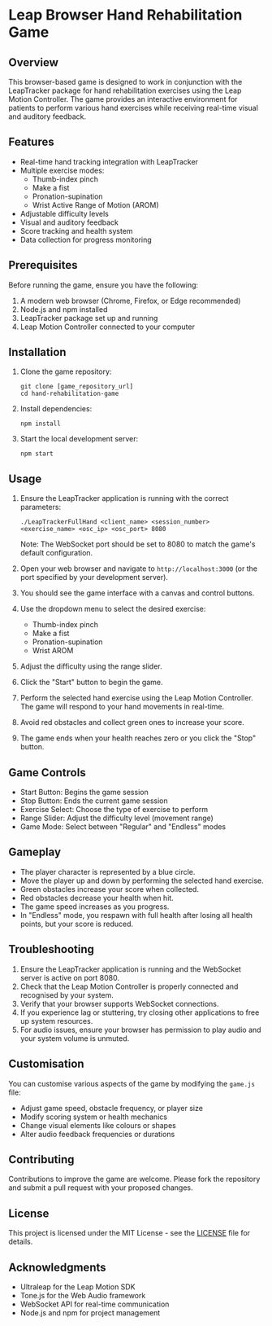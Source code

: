 # Leap Browser Hand Rehabilitation Game

## Overview

This browser-based game is designed to work in conjunction with the LeapTracker package for hand rehabilitation exercises using the Leap Motion Controller. The game provides an interactive environment for patients to perform various hand exercises while receiving real-time visual and auditory feedback.

## Features

- Real-time hand tracking integration with LeapTracker
- Multiple exercise modes:
  - Thumb-index pinch
  - Make a fist
  - Pronation-supination
  - Wrist Active Range of Motion (AROM)
- Adjustable difficulty levels
- Visual and auditory feedback
- Score tracking and health system
- Data collection for progress monitoring

## Prerequisites

Before running the game, ensure you have the following:

1. A modern web browser (Chrome, Firefox, or Edge recommended)
2. Node.js and npm installed
3. LeapTracker package set up and running
4. Leap Motion Controller connected to your computer

## Installation

1. Clone the game repository:
   ```
   git clone [game_repository_url]
   cd hand-rehabilitation-game
   ```

2. Install dependencies:
   ```
   npm install
   ```

3. Start the local development server:
   ```
   npm start
   ```

## Usage

1. Ensure the LeapTracker application is running with the correct parameters:
   ```
   ./LeapTrackerFullHand <client_name> <session_number> <exercise_name> <osc_ip> <osc_port> 8080
   ```
   Note: The WebSocket port should be set to 8080 to match the game's default configuration.

2. Open your web browser and navigate to `http://localhost:3000` (or the port specified by your development server).

3. You should see the game interface with a canvas and control buttons.

4. Use the dropdown menu to select the desired exercise:
   - Thumb-index pinch
   - Make a fist
   - Pronation-supination
   - Wrist AROM

5. Adjust the difficulty using the range slider.

6. Click the "Start" button to begin the game.

7. Perform the selected hand exercise using the Leap Motion Controller. The game will respond to your hand movements in real-time.

8. Avoid red obstacles and collect green ones to increase your score.

9. The game ends when your health reaches zero or you click the "Stop" button.

## Game Controls

- Start Button: Begins the game session
- Stop Button: Ends the current game session
- Exercise Select: Choose the type of exercise to perform
- Range Slider: Adjust the difficulty level (movement range)
- Game Mode: Select between "Regular" and "Endless" modes

## Gameplay

- The player character is represented by a blue circle.
- Move the player up and down by performing the selected hand exercise.
- Green obstacles increase your score when collected.
- Red obstacles decrease your health when hit.
- The game speed increases as you progress.
- In "Endless" mode, you respawn with full health after losing all health points, but your score is reduced.

## Troubleshooting

1. Ensure the LeapTracker application is running and the WebSocket server is active on port 8080.
2. Check that the Leap Motion Controller is properly connected and recognised by your system.
3. Verify that your browser supports WebSocket connections.
4. If you experience lag or stuttering, try closing other applications to free up system resources.
5. For audio issues, ensure your browser has permission to play audio and your system volume is unmuted.

## Customisation

You can customise various aspects of the game by modifying the `game.js` file:

- Adjust game speed, obstacle frequency, or player size
- Modify scoring system or health mechanics
- Change visual elements like colours or shapes
- Alter audio feedback frequencies or durations

## Contributing

Contributions to improve the game are welcome. Please fork the repository and submit a pull request with your proposed changes.

## License
This project is licensed under the MIT License - see the [LICENSE](LICENSE) file for details.

## Acknowledgments

- Ultraleap for the Leap Motion SDK
- Tone.js for the Web Audio framework
- WebSocket API for real-time communication
- Node.js and npm for project management



